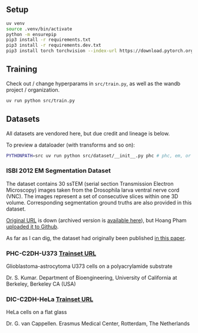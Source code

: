 ## Setup

```bash
uv venv
source .venv/bin/activate
python -m ensurepip
pip3 install -r requirements.txt
pip3 install -r requirements.dev.txt
pip3 install torch torchvision --index-url https://download.pytorch.org/whl/cu128
```

## Training

Check out / change hyperparams in `src/train.py`, as well as the wandb project / organization.

```bash
uv run python src/train.py
```

## Datasets

All datasets are vendored here, but due credit and lineage is below.

To preview a dataloader (with transforms and so on):


```bash
PYTHONPATH=src uv run python src/dataset/__init__.py phc # phc, em, or hela
```

### ISBI 2012 EM Segmentation Dataset


The dataset contains 30 ssTEM (serial section Transmission Electron Microscopy) images taken from the Drosophila larva ventral nerve cord (VNC). The images represent a set of consecutive slices within one 3D volume. Corresponding segmentation ground truths are also provided in this dataset.

[Original URL](http://brainiac2.mit.edu/isbi_challenge) is down (archived version is [available here](https://web.archive.org/web/20200605014329/http://brainiac2.mit.edu/isbi_challenge/)), but Hoang Pham [uploaded it to Github](https://github.com/hoangp/isbi-datasets).

As far as I can dig, the dataset had originally been published [in this paper](https://journals.plos.org/plosbiology/article?id=10.1371/journal.pbio.1000502).

### PHC-C2DH-U373 [Trainset URL](https://data.celltrackingchallenge.net/training-datasets/PhC-C2DH-U373.zip)

Glioblastoma-astrocytoma U373 cells on a polyacrylamide substrate

Dr. S. Kumar. Department of Bioengineering, University of California at Berkeley, Berkeley CA (USA)

### DIC-C2DH-HeLa [Trainset URL](https://data.celltrackingchallenge.net/training-datasets/DIC-C2DH-HeLa.zip)

HeLa cells on a flat glass

Dr. G. van Cappellen. Erasmus Medical Center, Rotterdam, The Netherlands

